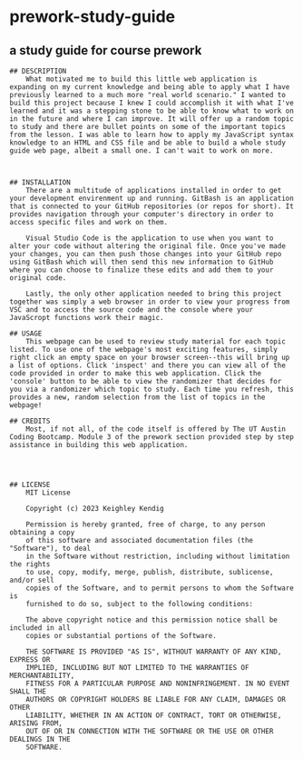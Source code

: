 # prework-study-guide

## a study guide for course prework


    ## DESCRIPTION
        What motivated me to build this little web application is expanding on my current knowledge and being able to apply what I have previously learned to a much more "real world scenario." I wanted to build this project because I knew I could accomplish it with what I've learned and it was a stepping stone to be able to know what to work on in the future and where I can improve. It will offer up a random topic to study and there are bullet points on some of the important topics from the lesson. I was able to learn how to apply my JavaScript syntax knowledge to an HTML and CSS file and be able to build a whole study guide web page, albeit a small one. I can't wait to work on more.



    ## INSTALLATION
        There are a multitude of applications installed in order to get your development envirenment up and running. GitBash is an application that is connected to your GitHub repositories (or repos for short). It provides navigation through your computer's directory in order to access specific files and work on them. 

        Visual Studio Code is the application to use when you want to alter your code without altering the original file. Once you've made your changes, you can then push those changes into your GitHub repo using GitBash which will then send this new information to GitHub where you can choose to finalize these edits and add them to your original code.

        Lastly, the only other application needed to bring this project together was simply a web browser in order to view your progress from VSC and to access the source code and the console where your JavaScropt functions work their magic.

    ## USAGE
        This webpage can be used to review study material for each topic listed. To use one of the webpage's most exciting features, simply right click an empty space on your browser screen--this will bring up a list of options. Click 'inspect' and there you can view all of the code provided in order to make this web application. Click the 'console' button to be able to view the randomizer that decides for you via a randomizer which topic to study. Each time you refresh, this provides a new, random selection from the list of topics in the webpage!

    ## CREDITS
        Most, if not all, of the code itself is offered by The UT Austin Coding Bootcamp. Module 3 of the prework section provided step by step assistance in building this web application.




    ## LICENSE
        MIT License

        Copyright (c) 2023 Keighley Kendig

        Permission is hereby granted, free of charge, to any person obtaining a copy
        of this software and associated documentation files (the "Software"), to deal
        in the Software without restriction, including without limitation the rights
        to use, copy, modify, merge, publish, distribute, sublicense, and/or sell
        copies of the Software, and to permit persons to whom the Software is
        furnished to do so, subject to the following conditions:

        The above copyright notice and this permission notice shall be included in all
        copies or substantial portions of the Software.

        THE SOFTWARE IS PROVIDED "AS IS", WITHOUT WARRANTY OF ANY KIND, EXPRESS OR
        IMPLIED, INCLUDING BUT NOT LIMITED TO THE WARRANTIES OF MERCHANTABILITY,
        FITNESS FOR A PARTICULAR PURPOSE AND NONINFRINGEMENT. IN NO EVENT SHALL THE
        AUTHORS OR COPYRIGHT HOLDERS BE LIABLE FOR ANY CLAIM, DAMAGES OR OTHER
        LIABILITY, WHETHER IN AN ACTION OF CONTRACT, TORT OR OTHERWISE, ARISING FROM,
        OUT OF OR IN CONNECTION WITH THE SOFTWARE OR THE USE OR OTHER DEALINGS IN THE
        SOFTWARE.
